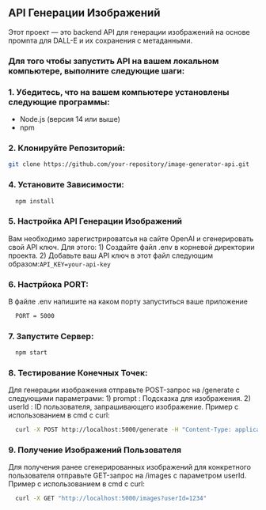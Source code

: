 ## API Генерации Изображений

Этот проект — это backend API для генерации изображений на основе промnта для DALL-E и их сохранения с метаданными.

### Для того чтобы запустить API на вашем локальном компьютере, выполните следующие шаги:

### 1. Убедитесь, что на вашем компьютере установлены следующие программы:
- Node.js (версия 14 или выше)
- npm

### 2. Клонируйте Репозиторий:
```bash
git clone https://github.com/your-repository/image-generator-api.git
```

### 4. Установите Зависимости:
  ```bash 
    npm install
  ```

### 5. Настройка API Генерации Изображений
   Вам необходимо зарегистрироватсья на сайте OpenAI и сгенерировать свой API ключ.
   Для этого: 1) Создайте файл .env в корневой директории проекта. 2) Добавьте ваш API ключ в этот файл следующим образом:```API_KEY=your-api-key```
      
### 6. Настрйока PORT:
   В файле .env напишите на каком порту запуститься ваше приложение 
   ```bash 
     PORT = 5000
  ```

### 7. Запустите Сервер:
   ```bash 
     npm start
  ```

### 8. Тестирование Конечных Точек:
   Для генерации изображения отправьте POST-запрос на /generate с следующими параметрами: 1) prompt : Подсказка для изображения. 2) userId : ID пользователя, запрашивающего изображение.
   Пример с использованием в cmd с curl: 
   ```bash 
     curl -X POST http://localhost:5000/generate -H "Content-Type: application/json" -d "{\"prompt\": \"A beautiful sunset\", \"userId\": \"1234\"}"
  ```

### 9. Получение Изображений Пользователя 
  Для получения ранее сгенерированных изображений для конкретного пользователя отправьте GET-запрос на /images с параметром userId.
  Пример с использованием в cmd с curl:
  ```bash 
    curl -X GET "http://localhost:5000/images?userId=1234"
  ```
  
